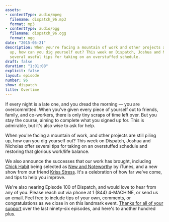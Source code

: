 ```yaml
---
assets:
- contentType: audio/mpeg
  filename: dispatch_96.mp3
  format: mp3
- contentType: audio/ogg
  filename: dispatch_96.ogg
  format: ogg
date: "2015-05-21"
description: When you're facing a mountain of work and other projects are still piling
  up, how can you dig yourself out? This week on Dispatch, Joshua and Nicholas offer
  several useful tips for taking on an overstuffed schedule.
draft: false
duration: "1:01:08"
explicit: false
layout: episode
number: 96
show: dispatch
title: Overtime
---
```

If every night is a late one, and you dread the morning &mdash; you are overcommitted. When you've given every piece of yourself out to friends, family, and co-workers, there is only tiny scraps of time left over. But you stay the course, aiming to complete what you signed up for. This is admirable, but it's also wise to ask for help.

When you're facing a mountain of work, and other projects are still piling up, how can you dig yourself out? This week on Dispatch, Joshua and Nicholas offer several tips for taking on an overstuffed schedule and restoring that glorious work/life balance.

We also announce the successes that our work has brought, including [Chick Habit](http://nicholaswyoung.com/programs/chick-habit) being selected as [New and Noteworthy](https://itunes.apple.com/us/podcast/chick-habit/id985754880) by iTunes, and a new show from our friend [Kriss Stress](http://nicholaswyoung.com/programs/gender-inbetween). It's a celebration of how far we've come, and tips to help you improve.

We're also nearing Episode 100 of Dispatch, and would love to hear from any of you. Please reach out via phone at 1 (844) 4-MACHINE, or send us an email. Feel free to include tips of your own, comments, or congratulations as we close in on this landmark event. [Thanks for all of your support](http://nicholaswyoung.com/donate) over the last ninety-six episodes, and here's to another hundred plus.